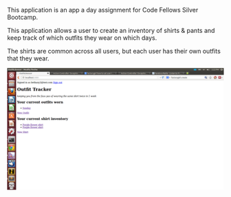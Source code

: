 This application is an app a day assignment for Code Fellows Silver Bootcamp.

This application allows a user to create an inventory of shirts & pants and keep track of which outfits they wear on which days.

The shirts are common across all users, but each user has their own outfits that they wear.

![ScreenShot](lib/assets/Homepage_of_outfit_tracker.png)
